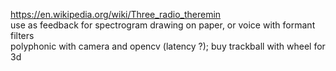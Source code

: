 
https://en.wikipedia.org/wiki/Three_radio_theremin  
use as feedback for spectrogram drawing on paper, or voice with formant filters  
polyphonic with camera and opencv (latency ?); buy trackball with wheel for 3d  
